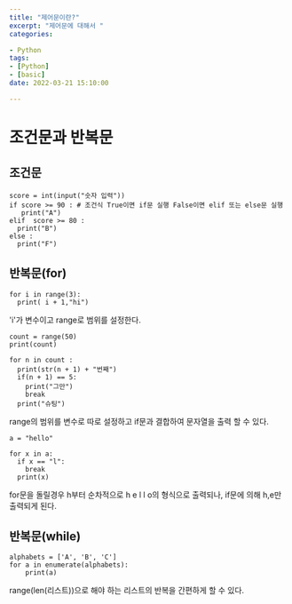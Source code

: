 ```yaml
---
title: "제어문이란?"
excerpt: "제어문에 대해서 "
categories: 

- Python
tags: 
- [Python]
- [basic]
date: 2022-03-21 15:10:00

---
```

# 조건문과 반복문


## 조건문

```commandline
score = int(input("숫자 입력"))
if score >= 90 : # 조건식 True이면 if문 실행 False이면 elif 또는 else문 실행
   print("A")
elif  score >= 80 : 
  print("B")
else :
  print("F")
```

## 반복문(for)

```commandline
for i in range(3):
  print( i + 1,"hi")
```
'i'가 변수이고 range로 범위를 설정한다.

```commandline
count = range(50)
print(count)

for n in count :
  print(str(n + 1) + "번째")
  if(n + 1) == 5:
    print("그만")
    break
  print("슈팅")
```
range의 범위를 변수로 따로 설정하고 if문과 결합하여 문자열을 출력 할 수 있다.

```commandline
a = "hello"

for x in a:
  if x == "l":
    break
  print(x)
```

for문을 돌릴경우 h부터 순차적으로 h e l l o의 형식으로 출력되나, if문에 의해 h,e만 출력되게 된다.

## 반복문(while)

```commandline
alphabets = ['A', 'B', 'C']
for a in enumerate(alphabets):
    print(a)
```
range(len(리스트))으로 해야 하는 리스트의 반복을 간편하게 할 수 있다.
